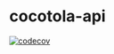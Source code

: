 # cocotola-api


[![codecov](https://codecov.io/gh/kujilabo/cocotola-api/branch/main/graph/badge.svg?token=7O62LVOY1M)](https://codecov.io/gh/kujilabo/cocotola-api)